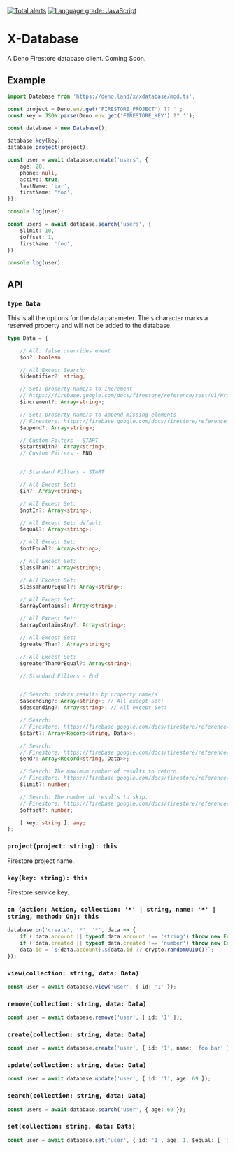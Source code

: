 [![Total alerts](https://img.shields.io/lgtm/alerts/g/xeaone/database.svg?logo=lgtm&logoWidth=18)](https://lgtm.com/projects/g/xeaone/database/alerts/)
[![Language grade: JavaScript](https://img.shields.io/lgtm/grade/javascript/g/xeaone/database.svg?logo=lgtm&logoWidth=18)](https://lgtm.com/projects/g/xeaone/database/context:javascript)

# X-Database
A Deno Firestore database client. Coming Soon.

## Example
```ts
import Database from 'https://deno.land/x/xdatabase/mod.ts';

const project = Deno.env.get('FIRESTORE_PROJECT') ?? '';
const key = JSON.parse(Deno.env.get('FIRESTORE_KEY') ?? '');

const database = new Database();

database.key(key);
database.project(project);

const user = await database.create('users', {
    age: 20,
    phone: null,
    active: true,
    lastName: 'bar',
    firstName: 'foo',
});

console.log(user);

const users = await database.search('users', {
    $limit: 10,
    $offset: 1,
    firstName: 'foo',
});

console.log(user);
```

## API

### `type Data`
This is all the options for the data parameter. The `$` character marks a reserved property and will not be added to the database.
```ts
type Data = {

    // All: false overrides event
    $on?: boolean;

    // All Except Search:
    $identifier?: string;

    // Set: property name/s to increment
    // https://firebase.google.com/docs/firestore/reference/rest/v1/Write#FieldTransform.FIELDS.increment
    $increment?: Array<string>;

    // Set: property name/s to append missing elements
    // Firestore: https://firebase.google.com/docs/firestore/reference/rest/v1/Write#FieldTransform.FIELDS.append_missing_elements
    $append?: Array<string>;

    // Custom Filters - START
    $startsWith?: Array<string>;
    // Custom Filters - END


    // Standard Filters - START

    // All Except Set:
    $in?: Array<string>;

    // All Except Set:
    $notIn?: Array<string>;

    // All Except Set: default
    $equal?: Array<string>;

    // All Except Set:
    $notEqual?: Array<string>;

    // All Except Set:
    $lessThan?: Array<string>;

    // All Except Set:
    $lessThanOrEqual?: Array<string>;

    // All Except Set:
    $arrayContains?: Array<string>;

    // All Except Set:
    $arrayContainsAny?: Array<string>;

    // All Except Set:
    $greaterThan?: Array<string>;

    // All Except Set:
    $greaterThanOrEqual?: Array<string>;

    // Standard Filters - End


    // Search: orders results by property name/s
    $ascending?: Array<string>; // All except Set:
    $descending?: Array<string>; // All except Set:

    // Search:
    // Firestore: https://firebase.google.com/docs/firestore/reference/rest/v1/StructuredQuery#FIELDS.start_at
    $start?: Array<Record<string, Data>>;

    // Search:
    // Firestore: https://firebase.google.com/docs/firestore/reference/rest/v1/StructuredQuery#FIELDS.end_at
    $end?: Array<Record<string, Data>>;

    // Search: The maximum number of results to return.
    // Firestore: https://firebase.google.com/docs/firestore/reference/rest/v1/StructuredQuery#FIELDS.limit
    $limit?: number;

    // Search: The number of results to skip.
    // Firestore: https://firebase.google.com/docs/firestore/reference/rest/v1/StructuredQuery#FIELDS.offset
    $offset?: number;

    [ key: string ]: any;
};
```

### `project(project: string): this`
Firestore project name.

### `key(key: string): this`
Firestore service key.

### `on (action: Action, collection: '*' | string, name: '*' | string, method: On): this`
```ts
database.on('create', '*', '*', data => {
    if (!data.account || typeof data.account !== 'string') throw new Error('account string required');
    if (!data.created || typeof data.created !== 'number') throw new Error('created number required');
    data.id = `${data.account}.${data.id ?? crypto.randomUUID()}`;
});
```

### `view(collection: string, data: Data)`
```ts
const user = await database.view('user', { id: '1' });
```

### `remove(collection: string, data: Data)`
```ts
const user = await database.remove('user', { id: '1' });
```

### `create(collection: string, data: Data)`
```ts
const user = await database.create('user', { id: '1', name: 'foo bar' });
```

### `update(collection: string, data: Data)`
```ts
const user = await database.update('user', { id: '1', age: 69 });
```

### `search(collection: string, data: Data)`
```ts
const users = await database.search('user', { age: 69 });
```

### `set(collection: string, data: Data)`
```ts
const user = await database.set('user', { id: '1', age: 1, $equal: [ 'id' ], $increment: [ 'age' ] });
```

<!--
Firestore reset api docs
https://firebase.google.com/docs/firestore/reference/rest/v1/projects.databases.documents
-->